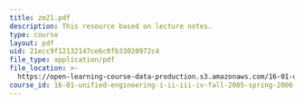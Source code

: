```yaml
---
title: zm21.pdf
description: This resource based on lecture notes.
type: course
layout: pdf
uid: 21ecc9f12132147ce6c0fb33020972c4
file_type: application/pdf
file_location: >-
  https://open-learning-course-data-production.s3.amazonaws.com/16-01-unified-engineering-i-ii-iii-iv-fall-2005-spring-2006/21ecc9f12132147ce6c0fb33020972c4_zm21.pdf
course_id: 16-01-unified-engineering-i-ii-iii-iv-fall-2005-spring-2006
---
```

